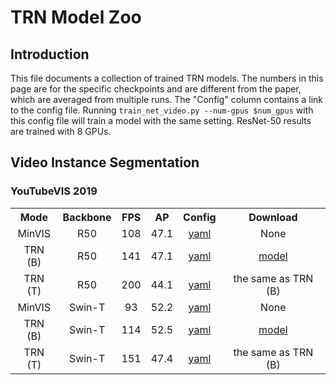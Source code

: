 # TRN Model Zoo

## Introduction

This file documents a collection of trained TRN models.
The numbers in this page are for the specific checkpoints and are different from the paper, which are averaged from multiple runs. The "Config" column contains a link to the config file. Running `train_net_video.py --num-gpus $num_gpus` with this config file will train a model with the same setting. ResNet-50 results are trained with 8 GPUs.

## Video Instance Segmentation
### YouTubeVIS 2019

<table><tbody>
<!-- START TABLE -->
<!-- TABLE HEADER -->
<th valign="bottom">Mode</th>
<th valign="bottom">Backbone</th>
<th valign="bottom">FPS</th>
<th valign="bottom">AP</th>
<th valign="bottom">Config</th>
<th valign="bottom">Download</th>
<!-- TABLE BODY -->
<!-- ROW: R50 -->
 <tr><td align="center">MinVIS</td>
<td align="center">R50</td>
<td align="center">108</td>
<td align="center">47.1</td>
<td align="center"><a href="configs/youtubevis_2019/minvis_video_maskformer2_R50_bs32_8ep_frame.yaml">yaml</a></td>
<td align="center">None</a></td>
</tr>
 <tr><td align="center">TRN (B)</td>
<td align="center">R50</td>
<td align="center">141</td>
<td align="center">47.1</td>
<td align="center"><a href="configs/youtubevis_2019/trn_balance_video_maskformer2_R50_bs32_8ep_frame.yaml">yaml</a></td>
<td align="center"><a href="https://drive.google.com/file/d/1-SQ9Oixvybpp2QDWxZOhqsHCCCXJY9J2/view?usp=sharing">model</a></td>
</tr>
 <tr><td align="center">TRN (T)</td>
<td align="center">R50</td>
<td align="center">200</td>
<td align="center">44.1</td>
<td align="center"><a href="configs/youtubevis_2019/trn_turbo_video_maskformer2_R50_bs32_8ep_frame.yaml">yaml</a></td>
<td align="center">the same as TRN (B)</a></td>
</tr>
<!-- ROW: Swin-T -->
 <tr><td align="center">MinVIS</td>
<td align="center">Swin-T</td>
<td align="center">93</td>
<td align="center">52.2</td>
<td align="center"><a href="configs/youtubevis_2019/minvis_video_maskformer2_R50_bs32_8ep_frame.yaml">yaml</a></td>
<td align="center">None</a></td>
</tr>
 <tr><td align="center">TRN (B)</td>
<td align="center">Swin-T</td>
<td align="center">114</td>
<td align="center">52.5</td>
<td align="center"><a href="configs/youtubevis_2019/swin/trn_balance_video_maskformer2_swin_tiny.yaml">yaml</a></td>
<td align="center"><a href="https://drive.google.com/file/d/1lyrKS00ON0Ly7r062eB9IQgJdmDURfKo/view?usp=sharing">model</a></td>
</tr>
 <tr><td align="center">TRN (T)</td>
<td align="center">Swin-T</td>
<td align="center">151</td>
<td align="center">47.4</td>
<td align="center"><a href="configs/youtubevis_2019/swin/trn_turbo_video_maskformer2_swin_tiny.yaml">yaml</a></td>
<td align="center">the same as TRN (B)</a></td>
</tr>
</tbody></table>
